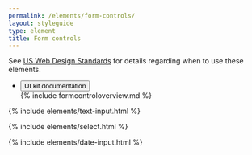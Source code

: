 ```yaml
---
permalink: /elements/form-controls/
layout: styleguide
type: element
title: Form controls
---
```


<p class="usa-font-lead">See <a href="https://playbook.cio.gov/designstandards/form-controls/">US Web Design Standards</a> for details regarding when to use these elements.</p>

<div class="usa-accordion-bordered usa-accordion-docs">
  <ul class="usa-unstyled-list">
    <li>
      <button class="usa-button-unstyled" aria-expanded="true" aria-controls="collapsible-2">
        UI kit documentation
      </button>
      <div id="collapsible-2" class="usa-accordion-content" aria-hidden="true">
        {% include formcontroloverview.md %}
      </div>
    </li>    
  </ul>
</div>

{% include elements/text-input.html %}

{% include elements/select.html %}

{% include elements/date-input.html %}
